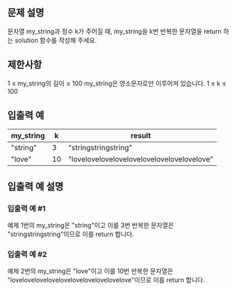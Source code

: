 ## 문제 설명
문자열 my_string과 정수 k가 주어질 때, my_string을 k번 반복한 문자열을 return 하는 solution 함수를 작성해 주세요.

## 제한사항
1 ≤ my_string의 길이 ≤ 100
my_string은 영소문자로만 이루어져 있습니다.
1 ≤ k ≤ 100

## 입출력 예
| my_string | k | result |
| --- | --- | --- |
| "string" | 3 | "stringstringstring" |
| "love" | 10 | "lovelovelovelovelovelovelovelovelovelove" |

## 입출력 예 설명
### 입출력 예 #1
예제 1번의 my_string은 "string"이고 이를 3번 반복한 문자열은 "stringstringstring"이므로 이를 return 합니다.

### 입출력 예 #2
예제 2번의 my_string은 "love"이고 이를 10번 반복한 문자열은 "lovelovelovelovelovelovelovelovelovelove"이므로 이를 return 합니다.